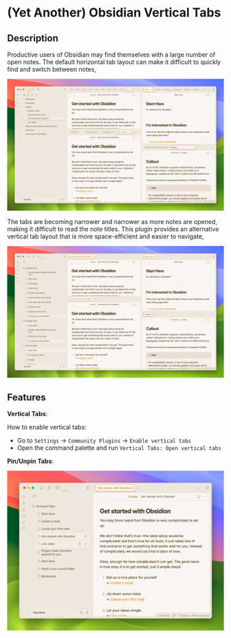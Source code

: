 # (Yet Another) Obsidian Vertical Tabs

## Description

Productive users of Obsidian may find themselves with a large number of open notes. The default horizontal tab layout can make it difficult to quickly find and switch between notes,

![Default](./images/default.png)

The tabs are becoming narrower and narrower as more notes are opened, making it difficult to read the note titles. This plugin provides an alternative vertical tab layout that is more space-efficient and easier to navigate,

![Vertical Tabs](./images/vertical-tabs.png)

## Features

**Vertical Tabs**:

How to enable vertical tabs:
- Go to `Settings` -> `Community Plugins` -> `Enable vertical tabs`
- Open the command palette and run `Vertical Tabs: Open vertical tabs`

**Pin/Unpin Tabs**:

![Pin/Unpin Tabs](./images/pin.png)